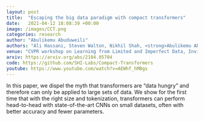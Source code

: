 ```yaml
---
layout: post
title:  "Escaping the big data paradigm with compact transformers"
date:   2021-04-12 18:08:39 +00:00
image: /images/CCT.png
categories: research
author: "Abulikemu Abuduweili"
authors: "Ali Hassani, Steven Walton, Nikhil Shah, <strong>Abulikemu Abuduweili</strong>,  Jiachen Li, Humphrey Shi"
venue: "CVPR workshop on Learning from Limited and Imperfect Data, Invited Talk"
arxiv: https://arxiv.org/abs/2104.05704 
code: https://github.com/SHI-Labs/Compact-Transformers 
youtube: https://www.youtube.com/watch?v=AEWhf_hMBgs 
---
```



In this paper, we dispel the myth that transformers are “data hungry” and therefore can only be applied to large sets of data. 
We show for the first time that with the right size and tokenization, transformers can perform head-to-head with state-of-the-art CNNs on small datasets, 
often with better accuracy and fewer parameters.
